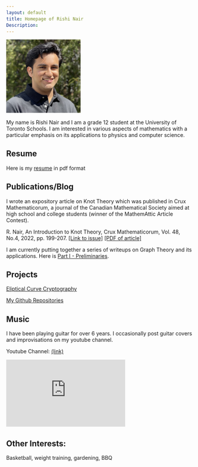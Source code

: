 ```yaml
---
layout: default
title: Homepage of Rishi Nair
Description:
---
```


<img src="https://github.com/rishinair05/rishinair05.github.io/blob/master/IMG_4515%20(1).jpg?raw=true" width="200">

My name is Rishi Nair and I am a grade 12 student at the University of Toronto Schools. I am interested in various aspects of mathematics
with a particular emphasis on its applications to physics and computer science.

## Resume

Here is my <a href="https://docs.google.com/gview?url=https://github.com/rishinair05/rishinair05.github.io/raw/master/RishiNairResume.pdf">resume</a> in pdf format

## Publications/Blog

I wrote an expository article on Knot Theory which was published in Crux Mathematicorum, a journal of the Canadian Mathematical Society aimed at high school and college students (winner of the MathemAttic Article Contest).

R. Nair, An Introduction to Knot Theory, Crux Mathematicorum, Vol. 48, No.4, 2022, pp. 199-207. <a href="https://cms.math.ca/publications/crux/issue/?volume=48&issue=4">[Link to issue]</a> <a href="https://drive.google.com/file/d/1EgqV0vcURWswnZ1nXf6kJg4wOPKVoat1/view?usp=sharing">[PDF of article]</a>

I am currently putting together a series of writeups on Graph Theory and its applications. Here is <a href="https://drive.google.com/file/d/1zYp_anf4nZids6N4pHYcqJEFuqNAyK2v/view?usp=sharing">Part I - Preliminaries</a>.



## Projects

<a href="https://docs.google.com/viewer?url=https://docs.google.com/presentation/d/1tywudryrCLGPJOSzQPsz6ICeB5gIC5pkBwXPz5f_Xx4/export?format=pdf">Eliptical Curve Cryptography</a>

<a href="https://github.com/rishinair05"> My Github Repositories</a>

## Music

I have been playing guitar for over 6 years. I occasionally post guitar covers and improvisations on my youtube channel.

Youtube Channel: [(link)](https://www.youtube.com/channel/UCPyfFCjcz2fWpirlrTIhRDg/featured)

<iframe width="320" height="180" src="https://www.youtube.com/embed/81gCvRLOf88" title="A Tribute to the Legendary B.B. King" frameborder="0" allow="accelerometer; autoplay; clipboard-write; encrypted-media; gyroscope; picture-in-picture" allowfullscreen></iframe>

## Other Interests:

Basketball, weight training, gardening, BBQ
